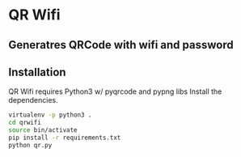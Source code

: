 # QR Wifi
## Generatres QRCode with wifi and password

## Installation
QR Wifi requires Python3 w/ pyqrcode and pypng libs
Install the dependencies.
```sh
virtualenv -p python3 .
cd qrwifi
source bin/activate
pip install -r requirements.txt
python qr.py
```
